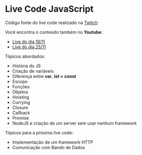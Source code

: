 # Live Code JavaScript

Código fonte do live code realizado na [Twitch](https://www.twitch.tv/rinha_de_devs)

Você encontra o conteúdo também no **Youtube**:

- [Live do dia 18/11](https://www.youtube.com/watch?v=UnMi4sbMd3A)
- [Live do dia 25/11](https://www.youtube.com/watch?v=ra6YJKHnMY8)

Tópicos abordados:

- História do JS
- Criação de variáveis
- Diferença entre **var**, **let** e **const**
- Escopo
- Funções
- Objetos
- Hoisting
- Currying
- Closure
- Callback
- Promise
- NodeJS e criação de um server sem usar nenhum framework

Tópicos para a próxima live code:

- Implementação de um framework HTTP
- Comunicação com Bando de Dados